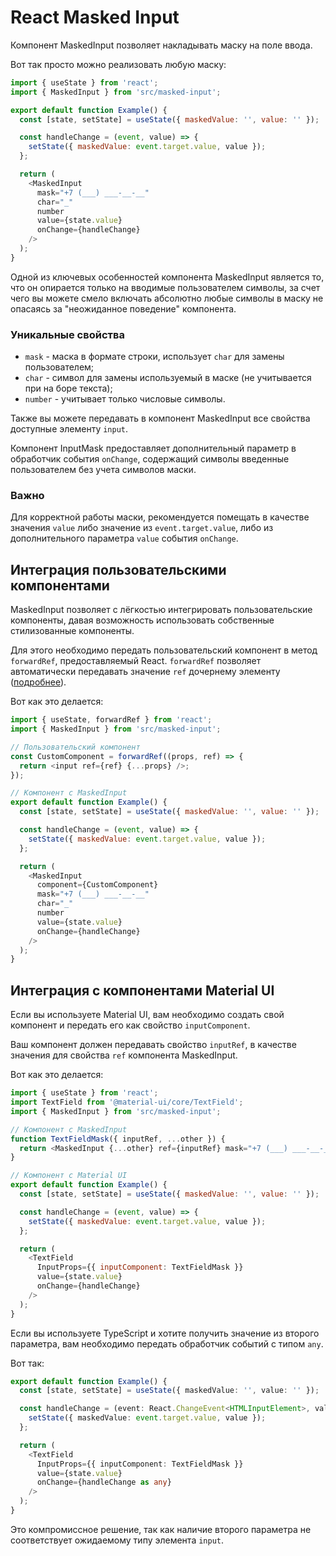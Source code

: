 # React Masked Input

Компонент MaskedInput позволяет накладывать маску на поле ввода.

Вот так просто можно реализовать любую маску:

```javascript
import { useState } from 'react';
import { MaskedInput } from 'src/masked-input';

export default function Example() {
  const [state, setState] = useState({ maskedValue: '', value: '' });

  const handleChange = (event, value) => {
    setState({ maskedValue: event.target.value, value });
  };

  return (
    <MaskedInput
      mask="+7 (___) ___-__-__"
      char="_"
      number
      value={state.value}
      onChange={handleChange}
    />
  );
}
```

Одной из ключевых особенностей компонента MaskedInput является то, что он опирается только на вводимые пользователем символы, за счет чего вы можете смело включать абсолютно любые символы в маску не опасаясь за "неожиданное поведение" компонента.

### Уникальные свойства

- `mask` - маска в формате строки, использует `char` для замены пользователем;
- `char` - символ для замены используемый в маске (не учитывается при на боре текста);
- `number` - учитывает только числовые символы.

Также вы можете передавать в компонент MaskedInput все свойства доступные элементу `input`.

Компонент InputMask предоставляет дополнительный параметр в обработчик события `onChange`, содержащий символы введенные пользователем без учета символов маски.

### Важно

Для корректной работы маски, рекомендуется помещать в качестве значения `value` либо значение из `event.target.value`, либо из дополнительного параметра `value` события `onChange`.

## Интеграция пользовательскими компонентами

MaskedInput позволяет с лёгкостью интегрировать пользовательские компоненты, давая возможность использовать собственные стилизованные компоненты.

Для этого необходимо передать пользовательский компонент в метод `forwardRef`, предоставляемый React. `forwardRef` позволяет автоматически передавать значение `ref` дочернему элементу ([подробнее](https://ru.reactjs.org/docs/forwarding-refs.html)).

Вот как это делается:

```javascript
import { useState, forwardRef } from 'react';
import { MaskedInput } from 'src/masked-input';

// Пользовательский компонент
const CustomComponent = forwardRef((props, ref) => {
  return <input ref={ref} {...props} />;
});

// Компонент с MaskedInput
export default function Example() {
  const [state, setState] = useState({ maskedValue: '', value: '' });

  const handleChange = (event, value) => {
    setState({ maskedValue: event.target.value, value });
  };

  return (
    <MaskedInput
      component={CustomComponent}
      mask="+7 (___) ___-__-__"
      char="_"
      number
      value={state.value}
      onChange={handleChange}
    />
  );
}
```

## Интеграция с компонентами Material UI

Если вы используете Material UI, вам необходимо создать свой компонент и передать его как свойство `inputComponent`.

Ваш компонент должен передавать свойство `inputRef`, в качестве значения для свойства `ref` компонента MaskedInput.

Вот как это делается:

```javascript
import { useState } from 'react';
import TextField from '@material-ui/core/TextField';
import { MaskedInput } from 'src/masked-input';

// Компонент с MaskedInput
function TextFieldMask({ inputRef, ...other }) {
  return <MaskedInput {...other} ref={inputRef} mask="+7 (___) ___-__-__" char="_" number />;
}

// Компонент с Material UI
export default function Example() {
  const [state, setState] = useState({ maskedValue: '', value: '' });

  const handleChange = (event, value) => {
    setState({ maskedValue: event.target.value, value });
  };

  return (
    <TextField
      InputProps={{ inputComponent: TextFieldMask }}
      value={state.value}
      onChange={handleChange}
    />
  );
}
```

Если вы используете TypeScript и хотите получить значение из второго параметра, вам необходимо передать обработчик событий с типом `any`.

Вот так:

```typescript
export default function Example() {
  const [state, setState] = useState({ maskedValue: '', value: '' });

  const handleChange = (event: React.ChangeEvent<HTMLInputElement>, value: string) => {
    setState({ maskedValue: event.target.value, value });
  };

  return (
    <TextField
      InputProps={{ inputComponent: TextFieldMask }}
      value={state.value}
      onChange={handleChange as any}
    />
  );
}
```

Это компромиссное решение, так как наличие второго параметра не соответствует ожидаемому типу элемента `input`.
